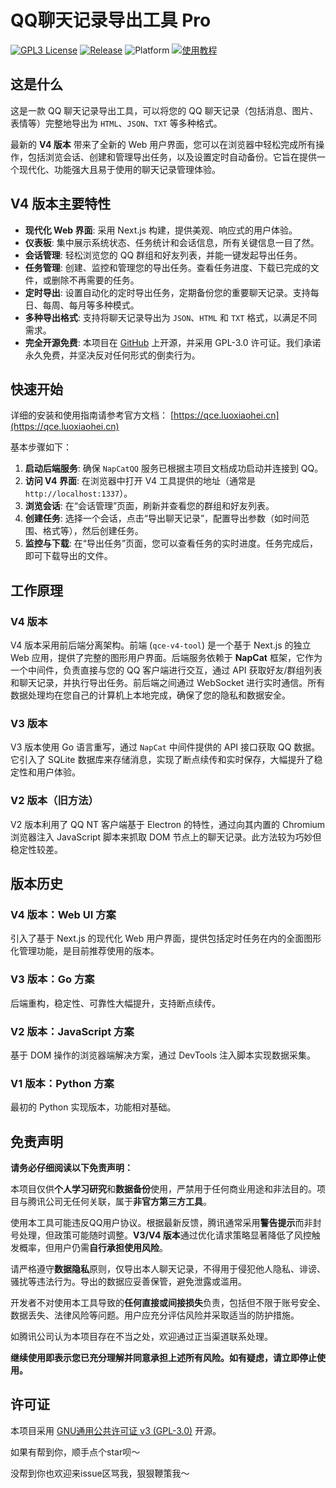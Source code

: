 # QQ聊天记录导出工具 Pro

[![GPL3 License](https://img.shields.io/badge/License-GPL3-4a5568?style=flat-square)](https://www.gnu.org/licenses/gpl-3.0)
[![Release](https://img.shields.io/github/v/release/shuakami/qq-chat-exporter?include_prereleases&style=flat-square&color=667eea)](https://github.com/shuakami/qq-chat-exporter/releases) 
![Platform](https://img.shields.io/badge/平台-Win/Mac/Linux-48bb78?style=flat-square)
[![使用教程](https://img.shields.io/badge/使用教程-点击查看-f6ad55?style=flat-square)](https://qce.luoxiaohei.cn)

## 这是什么

这是一款 QQ 聊天记录导出工具，可以将您的 QQ 聊天记录（包括消息、图片、表情等）完整地导出为 `HTML`、`JSON`、`TXT` 等多种格式。

最新的 **V4 版本** 带来了全新的 Web 用户界面，您可以在浏览器中轻松完成所有操作，包括浏览会话、创建和管理导出任务，以及设置定时自动备份。它旨在提供一个现代化、功能强大且易于使用的聊天记录管理体验。

## V4 版本主要特性

- **现代化 Web 界面**: 采用 Next.js 构建，提供美观、响应式的用户体验。
- **仪表板**: 集中展示系统状态、任务统计和会话信息，所有关键信息一目了然。
- **会话管理**: 轻松浏览您的 QQ 群组和好友列表，并能一键发起导出任务。
- **任务管理**: 创建、监控和管理您的导出任务。查看任务进度、下载已完成的文件，或删除不再需要的任务。
- **定时导出**: 设置自动化的定时导出任务，定期备份您的重要聊天记录。支持每日、每周、每月等多种模式。
- **多种导出格式**: 支持将聊天记录导出为 `JSON`、`HTML` 和 `TXT` 格式，以满足不同需求。
- **完全开源免费**: 本项目在 [GitHub](https://github.com/shuakami/qq-chat-exporter) 上开源，并采用 GPL-3.0 许可证。我们承诺永久免费，并坚决反对任何形式的倒卖行为。

## 快速开始

详细的安装和使用指南请参考官方文档：
[https://qce.luoxiaohei.cn](https://qce.luoxiaohei.cn)

基本步骤如下：
1.  **启动后端服务**: 确保 `NapCatQQ` 服务已根据主项目文档成功启动并连接到 QQ。
2.  **访问 V4 界面**: 在浏览器中打开 V4 工具提供的地址（通常是 `http://localhost:1337`）。
3.  **浏览会话**: 在“会话管理”页面，刷新并查看您的群组和好友列表。
4.  **创建任务**: 选择一个会话，点击“导出聊天记录”，配置导出参数（如时间范围、格式等），然后创建任务。
5.  **监控与下载**: 在“导出任务”页面，您可以查看任务的实时进度。任务完成后，即可下载导出的文件。

## 工作原理

### V4 版本
V4 版本采用前后端分离架构。前端 (`qce-v4-tool`) 是一个基于 Next.js 的独立 Web 应用，提供了完整的图形用户界面。后端服务依赖于 **NapCat** 框架，它作为一个中间件，负责直接与您的 QQ 客户端进行交互，通过 API 获取好友/群组列表和聊天记录，并执行导出任务。前后端之间通过 WebSocket 进行实时通信。所有数据处理均在您自己的计算机上本地完成，确保了您的隐私和数据安全。

### V3 版本
V3 版本使用 Go 语言重写，通过 `NapCat` 中间件提供的 API 接口获取 QQ 数据。它引入了 SQLite 数据库来存储消息，实现了断点续传和实时保存，大幅提升了稳定性和用户体验。

### V2 版本（旧方法）
V2 版本利用了 QQ NT 客户端基于 Electron 的特性，通过向其内置的 Chromium 浏览器注入 JavaScript 脚本来抓取 DOM 节点上的聊天记录。此方法较为巧妙但稳定性较差。

## 版本历史

### V4 版本：Web UI 方案
引入了基于 Next.js 的现代化 Web 用户界面，提供包括定时任务在内的全面图形化管理功能，是目前推荐使用的版本。

### V3 版本：Go 方案
后端重构，稳定性、可靠性大幅提升，支持断点续传。

### V2 版本：JavaScript 方案
基于 DOM 操作的浏览器端解决方案，通过 DevTools 注入脚本实现数据采集。

### V1 版本：Python 方案  
最初的 Python 实现版本，功能相对基础。

## 免责声明

**请务必仔细阅读以下免责声明：**

本项目仅供**个人学习研究**和**数据备份**使用，严禁用于任何商业用途和非法目的。项目与腾讯公司无任何关联，属于**非官方第三方工具**。

使用本工具可能违反QQ用户协议。根据最新反馈，腾讯通常采用**警告提示**而非封号处理，但政策可能随时调整。**V3/V4 版本**通过优化请求策略显著降低了风控触发概率，但用户仍需**自行承担使用风险**。

请严格遵守**数据隐私**原则，仅导出本人聊天记录，不得用于侵犯他人隐私、诽谤、骚扰等违法行为。导出的数据应妥善保管，避免泄露或滥用。

开发者不对使用本工具导致的**任何直接或间接损失**负责，包括但不限于账号安全、数据丢失、法律风险等问题。用户应充分评估风险并采取适当的防护措施。

如腾讯公司认为本项目存在不当之处，欢迎通过正当渠道联系处理。

**继续使用即表示您已充分理解并同意承担上述所有风险。如有疑虑，请立即停止使用。**

## 许可证

本项目采用 [GNU通用公共许可证 v3 (GPL-3.0)](https://www.gnu.org/licenses/gpl-3.0.html) 开源。

如果有帮到你，顺手点个star呗～

没帮到你也欢迎来issue区骂我，狠狠鞭策我～